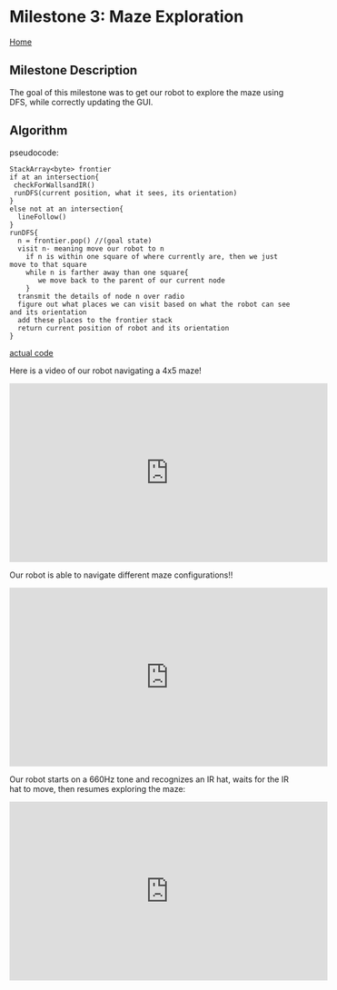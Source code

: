 # Milestone 3: Maze Exploration
[Home](https://ece3400team19.github.io/)

## Milestone Description
The goal of this milestone was to get our robot to explore the maze using DFS, while correctly updating the GUI. 

## Algorithm
pseudocode:
```
StackArray<byte> frontier
if at an intersection{
 checkForWallsandIR()
 runDFS(current position, what it sees, its orientation)
}
else not at an intersection{
  lineFollow()
}
runDFS{
  n = frontier.pop() //(goal state)
  visit n- meaning move our robot to n
    if n is within one square of where currently are, then we just move to that square
    while n is farther away than one square{
       we move back to the parent of our current node
    }
  transmit the details of node n over radio
  figure out what places we can visit based on what the robot can see and its orientation
  add these places to the frontier stack
  return current position of robot and its orientation
}

```
[actual code](https://github.com/ECE3400Team19/ECE3400Team19.github.io/blob/master/Milestone3/Final3400/Final3400.ino)

Here is a video of our robot navigating a 4x5 maze!
<iframe width="560" height="315" src="https://www.youtube.com/embed/m5x3R3dMZAY" frameborder="0" allow="accelerometer; autoplay; encrypted-media; gyroscope; picture-in-picture" allowfullscreen></iframe>

Our robot is able to navigate different maze configurations!!
<iframe width="560" height="315" src="https://www.youtube.com/embed/qX5fpouX1v8" frameborder="0" allow="accelerometer; autoplay; encrypted-media; gyroscope; picture-in-picture" allowfullscreen></iframe>

Our robot starts on a 660Hz tone and recognizes an IR hat, waits for the IR hat to move, then resumes exploring the maze:
<iframe width="560" height="315" src="https://www.youtube.com/embed/8MXpFRq8EAk" frameborder="0" allow="accelerometer; autoplay; encrypted-media; gyroscope; picture-in-picture" allowfullscreen></iframe>
